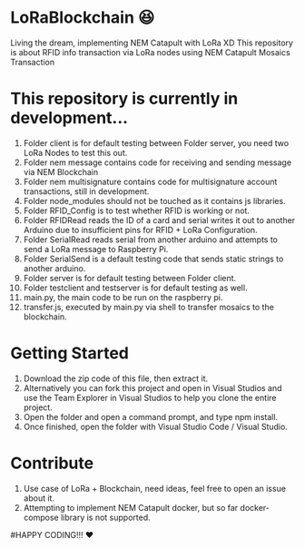 # LoRaBlockchain :laughing:
Living the dream, implementing NEM Catapult with LoRa XD
This repository is about RFID info transaction via LoRa nodes using NEM Catapult Mosaics Transaction

# This repository is currently in development...
1. Folder client is for default testing between Folder server, you need two LoRa Nodes to test this out.
2. Folder nem message contains code for receiving and sending message via NEM Blockchain
3. Folder nem multisignature contains code for multisignature account transactions, still in development.
4. Folder node_modules should not be touched as it contains js libraries.
5. Folder RFID_Config is to test whether RFID is working or not.
6. Folder RFIDRead reads the ID of a card and serial writes it out to another Arduino due to insufficient pins for RFID + LoRa Configuration.
7. Folder SerialRead reads serial from another arduino and attempts to send a LoRa message to Raspberry Pi.
8. Folder SerialSend is a default testing code that sends static strings to another arduino.
9. Folder server is for default testing between Folder client.
10. Folder testclient and testserver is for default testing as well.
11. main.py, the main code to be run on the raspberry pi.
12. transfer.js, executed by main.py via shell to transfer mosaics to the blockchain.

# Getting Started
1. Download the zip code of this file, then extract it.
1. Alternatively you can fork this project and open in Visual Studios and use the Team Explorer in Visual Studios to help you clone the entire project.
2. Open the folder and open a command prompt, and type npm install.
3. Once finished, open the folder with Visual Studio Code / Visual Studio.

# Contribute
1. Use case of LoRa + Blockchain, need ideas, feel free to open an issue about it.
2. Attempting to implement NEM Catapult docker, but so far docker-compose library is not supported.

#HAPPY CODING!!! :heart: